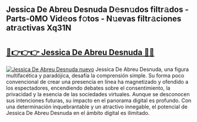 ## Jessica De Abreu Desnuda D𝚎sn𝚞dos filtr𝚊dos - Parts-0MO Vid𝚎os f𝚘tos - N𝚞evas filtr𝚊ciones atr𝚊ctivas Xq31N

# <h2><a href="http://mb86qy.tromn.icu/?c=Jessica+De+Abreu+Desnuda">🔗👉👉👉 Jessica De Abreu Desnuda 🔗🔗</a></h2>

[![Jessica De Abreu Desnuda nuevo](https://i.imgur.com/pEAQMta.gif)](http://mb86qy.tromn.icu/?c=Jessica+De+Abreu+Desnuda)
Jessica De Abreu Desnuda, una figura multifacética y paradójica, desafía la comprensión simple. Su forma poco convencional de crear una presencia en línea ha magnetizado y ofendido a los espectadores, encendiendo debates sobre el consentimiento, la privacidad y la esencia de las sociedades virtuales. Aunque se desconocen sus intenciones futuras, su impacto en el panorama digital es profundo. Con una determinación inquebrantable y un atractivo innegable, el potencial de Jessica De Abreu Desnuda en el ámbito digital es ilimitado.
